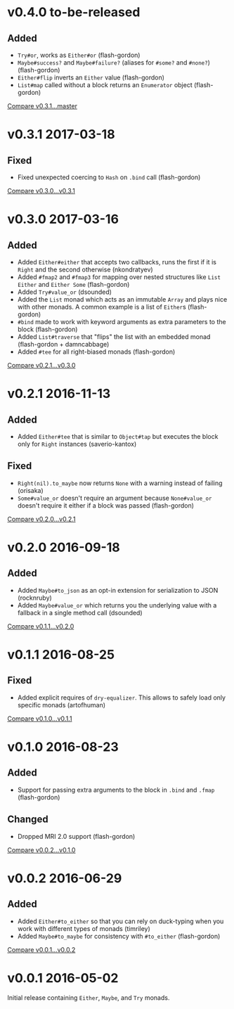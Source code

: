 # v0.4.0 to-be-released

## Added

* `Try#or`, works as `Either#or` (flash-gordon)
* `Maybe#success?` and `Maybe#failure?` (aliases for `#some?` and `#none?`) (flash-gordon)
* `Either#flip` inverts an `Either` value  (flash-gordon)
* `List#map` called without a block returns an `Enumerator` object (flash-gordon)

[Compare v0.3.1...master](https://github.com/dry-rb/dry-monads/compare/v0.3.1...master)

# v0.3.1 2017-03-18

## Fixed

* Fixed unexpected coercing to `Hash` on `.bind` call (flash-gordon)

[Compare v0.3.0...v0.3.1](https://github.com/dry-rb/dry-monads/compare/v0.3.0...v0.3.1)

# v0.3.0 2017-03-16

## Added
* Added `Either#either` that accepts two callbacks, runs the first if it is `Right` and the second otherwise (nkondratyev)
* Added `#fmap2` and `#fmap3` for mapping over nested structures like `List Either` and `Either Some` (flash-gordon)
* Added `Try#value_or` (dsounded)
* Added the `List` monad which acts as an immutable `Array` and plays nice with other monads. A common example is a list of `Either`s (flash-gordon)
* `#bind` made to work with keyword arguments as extra parameters to the block (flash-gordon)
* Added `List#traverse` that "flips" the list with an embedded monad (flash-gordon + damncabbage)
* Added `#tee` for all right-biased monads (flash-gordon)

[Compare v0.2.1...v0.3.0](https://github.com/dry-rb/dry-monads/compare/v0.2.1...v0.3.0)

# v0.2.1 2016-11-13

## Added

* Added `Either#tee` that is similar to `Object#tap` but executes the block only for `Right` instances (saverio-kantox)

## Fixed

* `Right(nil).to_maybe` now returns `None` with a warning instead of failing (orisaka)
* `Some#value_or` doesn't require an argument because `None#value_or` doesn't require it either if a block was passed (flash-gordon)

[Compare v0.2.0...v0.2.1](https://github.com/dry-rb/dry-monads/compare/v0.2.0...v0.2.1)

# v0.2.0 2016-09-18

## Added

* Added `Maybe#to_json` as an opt-in extension for serialization to JSON (rocknruby)
* Added `Maybe#value_or` which returns you the underlying value with a fallback in a single method call (dsounded)

[Compare v0.1.1...v0.2.0](https://github.com/dry-rb/dry-monads/compare/v0.1.1...v0.2.0)

# v0.1.1 2016-08-25

## Fixed

* Added explicit requires of `dry-equalizer`. This allows to safely load only specific monads (artofhuman)

[Compare v0.1.0...v0.1.1](https://github.com/dry-rb/dry-monads/compare/v0.1.0...v0.1.1)

# v0.1.0 2016-08-23

## Added

* Support for passing extra arguments to the block in `.bind` and `.fmap` (flash-gordon)

## Changed

* Dropped MRI 2.0 support (flash-gordon)

[Compare v0.0.2...v0.1.0](https://github.com/dry-rb/dry-monads/compare/v0.0.2...v0.1.0)

# v0.0.2 2016-06-29

## Added

* Added `Either#to_either` so that you can rely on duck-typing when you work with different types of monads (timriley)
* Added `Maybe#to_maybe` for consistency with `#to_either` (flash-gordon)

[Compare v0.0.1...v0.0.2](https://github.com/dry-rb/dry-monads/compare/v0.0.1...v0.0.2)

# v0.0.1 2016-05-02

Initial release containing `Either`, `Maybe`, and `Try` monads.
